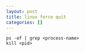 ```yaml
---
layout: post
title: linux force quit
categories: []
---
```


```
ps -ef | grep <process-name>
kill <pid>
```
